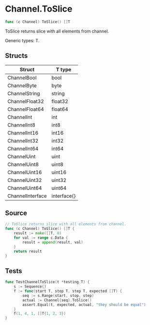 # Channel.ToSlice

```go
func (c Channel) ToSlice() []T
```

ToSlice returns slice with all elements from channel.

Generic types: T.

## Structs

| Struct | T type |
| ------ | ------ |
| ChannelBool | bool |
| ChannelByte | byte |
| ChannelString | string |
| ChannelFloat32 | float32 |
| ChannelFloat64 | float64 |
| ChannelInt | int |
| ChannelInt8 | int8 |
| ChannelInt16 | int16 |
| ChannelInt32 | int32 |
| ChannelInt64 | int64 |
| ChannelUint | uint |
| ChannelUint8 | uint8 |
| ChannelUint16 | uint16 |
| ChannelUint32 | uint32 |
| ChannelUint64 | uint64 |
| ChannelInterface | interface{} |

## Source

```go
// ToSlice returns slice with all elements from channel.
func (c Channel) ToSlice() []T {
	result := make([]T, 0)
	for val := range c.Data {
		result = append(result, val)
	}
	return result
}
```

## Tests

```go
func TestChannelToSlice(t *testing.T) {
	s := Sequence{}
	f := func(start T, stop T, step T, expected []T) {
		seq := s.Range(start, stop, step)
		actual := Channel{seq}.ToSlice()
		assert.Equal(t, expected, actual, "they should be equal")
	}
	f(1, 4, 1, []T{1, 2, 3})
}
```